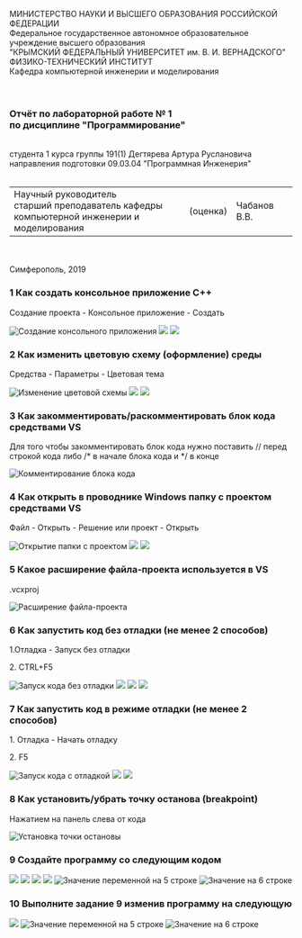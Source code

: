 
МИНИСТЕРСТВО НАУКИ  И ВЫСШЕГО ОБРАЗОВАНИЯ РОССИЙСКОЙ ФЕДЕРАЦИИ  
Федеральное государственное автономное образовательное учреждение высшего образования  
"КРЫМСКИЙ ФЕДЕРАЛЬНЫЙ УНИВЕРСИТЕТ им. В. И. ВЕРНАДСКОГО"  
ФИЗИКО-ТЕХНИЧЕСКИЙ ИНСТИТУТ  
Кафедра компьютерной инженерии и моделирования
<br/><br/>
​
### Отчёт по лабораторной работе № 1<br/> по дисциплине "Программирование"
<br/>
​
студента 1 курса группы 191(1)  
Дегтярева Артура Руслановича 
направления подготовки 09.03.04 "Программная Инженерия"  
<br/>
​
<table>
<tr><td>Научный руководитель<br/> старший преподаватель кафедры<br/> компьютерной инженерии и моделирования</td>
<td>(оценка)</td>
<td>Чабанов В.В.</td>
</tr>
</table>
<br/><br/>
​
Симферополь, 2019

### 1 Как создать консольное приложение C++
<p>Создание проекта - Консольное приложение - Создать</p>

![](https://github.com/handsomeandi/lab_pi_prog/blob/master/Лабороторная%20работа%20№1\Скриншоты\Screenshot_1.png "Создание консольного приложения")
![](Скриншоты\Screenshot_2.png)
![](Скриншоты\Screenshot_3.png)

### 2 Как изменить цветовую схему (оформление) среды
<p>Средства - Параметры - Цветовая тема</p>

![](Скриншоты\Screenshot_4.png "Изменение цветовой схемы")
![](Скриншоты\Screenshot_5.png)
![](Скриншоты\Screenshot_6.png)

### 3 Как закомментировать/раскомментировать блок кода средствами VS
<p>Для того чтобы закомментировать блок кода нужно поставить // перед строкой кода либо /* в начале блока кода и */ в конце</p>

![](Скриншоты\Screenshot_7.png "Комментирование блока кода")

### 4 Как открыть в проводнике Windows папку с проектом средствами VS
<p>Файл - Открыть - Решение или проект - Открыть</p>

![](Скриншоты\Screenshot_8.png "Открытие папки с проектом")
![](Скриншоты\Screenshot_9.png)
![](Скриншоты\Screenshot_10(2).png)

### 5 Какое расширение файла-проекта используется в VS
<p>.vcxproj</p>

![](Скриншоты\Screenshot_10.png "Расширение файла-проекта")

### 6 Как запустить код без отладки (не менее 2 способов)
<p>1.Отладка - Запуск без отладки</p>
<p>2. CTRL+F5</p>


![](Скриншоты\Screenshot_11.png "Запуск кода без отладки")
![](Скриншоты\Screenshot_12.png)
![](Скриншоты\Screenshot_13.png)
![](Скриншоты\Screenshot_14.png)

### 7 Как запустить код в режиме отладки (не менее 2 способов)
<p>1. Отладка - Начать отладку </p>
<p>2. F5</p>

![](Скриншоты\Screenshot_15.png "Запуск кода с отладкой") 
![](Скриншоты\Screenshot_16.png)
![](Скриншоты\Screenshot_17.png)

### 8 Как установить/убрать точку останова (breakpoint)
<p>Нажатием на панель слева от кода</p>

![](Скриншоты\Screenshot_18.png "Установка точки остановы")

### 9 Создайте программу со следующим кодом
![](Скриншоты\Screenshot_20.png)
![](Скриншоты\Screenshot_21.png)
![](Скриншоты\Screenshot_22.png)
![](Скриншоты\Screenshot_23.png)
![](Скриншоты\Screenshot_24.png "Значение переменной на 5 строке")
![](Скриншоты\Screenshot_25.png "Значение на 6 строке")

### 10 Выполните задание 9 изменив программу на следующую
![](Скриншоты\Screenshot_26.png)
![](Скриншоты\Screenshot_27.png "Значение переменной на 5 строке")
![](Скриншоты\Screenshot_28.png "Значение на 6 строке")
